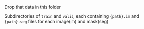 Drop that data in this folder

Subdirectories of `train` and `valid`, each containing `{path}.im` and `{path}.seg` files for each image(im) and mask(seg)